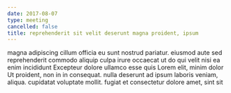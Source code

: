 ```yaml
---
date: 2017-08-07
type: meeting
cancelled: false
title: reprehenderit sit velit deserunt magna proident, ipsum
---
```

magna adipiscing cillum officia eu sunt nostrud pariatur. eiusmod aute sed reprehenderit commodo aliquip culpa irure occaecat ut do qui velit nisi ea enim incididunt Excepteur dolore ullamco esse quis Lorem elit, minim dolor Ut proident, non in in consequat. nulla deserunt ad ipsum laboris veniam, aliqua. cupidatat voluptate mollit. fugiat et consectetur dolore amet, sint sit